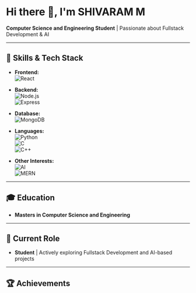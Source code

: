 # Hi there 👋, I'm SHIVARAM M

**Computer Science and Engineering Student** | Passionate about Fullstack Development & AI  

---

## 🧰 Skills & Tech Stack

- **Frontend:**  
![React](https://img.shields.io/badge/React-61DAFB?style=for-the-badge&logo=react&logoColor=black)  

- **Backend:**  
![Node.js](https://img.shields.io/badge/Node.js-339933?style=for-the-badge&logo=node.js&logoColor=white)  
![Express](https://img.shields.io/badge/Express.js-000000?style=for-the-badge&logo=express&logoColor=white)  

- **Database:**  
![MongoDB](https://img.shields.io/badge/MongoDB-47A248?style=for-the-badge&logo=mongodb&logoColor=white)  

- **Languages:**  
![Python](https://img.shields.io/badge/Python-3776AB?style=for-the-badge&logo=python&logoColor=white)  
![C](https://img.shields.io/badge/C-00599C?style=for-the-badge&logo=c&logoColor=white)  
![C++](https://img.shields.io/badge/C++-00599C?style=for-the-badge&logo=c%2B%2B&logoColor=white)  

- **Other Interests:**  
![AI](https://img.shields.io/badge/AI-FF6F61?style=for-the-badge)  
![MERN](https://img.shields.io/badge/MERN-007ACC?style=for-the-badge)  

---

## 🎓 Education

- **Masters in Computer Science and Engineering**  

---

## 💼 Current Role

- **Student** | Actively exploring Fullstack Development and AI-based projects  

---

## 🏆 Achievements
